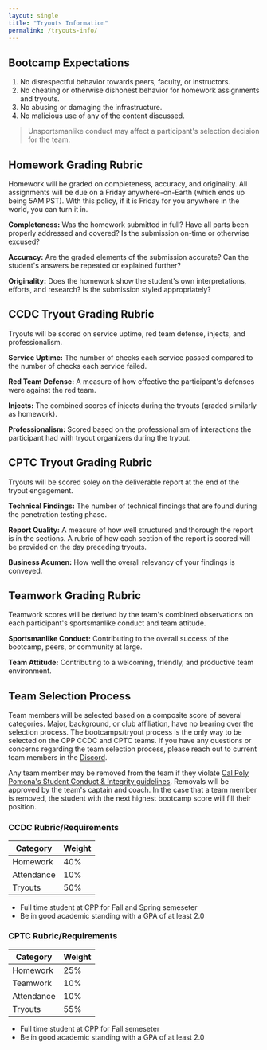 ```yaml
---
layout: single
title: "Tryouts Information"
permalink: /tryouts-info/
---
```

## Bootcamp Expectations
1. No disrespectful behavior towards peers, faculty, or instructors.
2. No cheating or otherwise dishonest behavior for homework assignments and tryouts.
3. No abusing or damaging the infrastructure.
4. No malicious use of any of the content discussed.
> Unsportsmanlike conduct may affect a participant's selection decision for the team.

## Homework Grading Rubric
Homework will be graded on completeness, accuracy, and originality. All assignments will be due on a Friday anywhere-on-Earth (which ends up being 5AM PST). With this policy, if it is Friday for you anywhere in the world, you can turn it in.

**Completeness:** Was the homework submitted in full? Have all parts been properly addressed and covered? Is the submission on-time or otherwise excused?

**Accuracy:** Are the graded elements of the submission accurate? Can the student's answers be repeated or explained further?

**Originality:** Does the homework show the student's own interpretations, efforts, and research? Is the submission styled appropriately?

## CCDC Tryout Grading Rubric
Tryouts will be scored on service uptime, red team defense, injects, and professionalism.

**Service Uptime:** The number of checks each service passed compared to the number of checks each service failed.

**Red Team Defense:** A measure of how effective the participant's defenses were against the red team.

**Injects:** The combined scores of injects during the tryouts (graded similarly as homework).

**Professionalism:** Scored based on the professionalism of interactions the participant had with tryout organizers during the tryout.

## CPTC Tryout Grading Rubric
Tryouts will be scored soley on the deliverable report at the end of the tryout engagement.

**Technical Findings:** The number of technical findings that are found during the penetration testing phase. 

**Report Quality:** A measure of how well structured and thorough the report is in the sections. A rubric of how each section of the report is scored will be provided on the day preceding tryouts. 

**Business Acumen:**  How well the overall relevancy of your findings is conveyed. 

## Teamwork Grading Rubric
Teamwork scores will be derived by the team's combined observations on each participant's sportsmanlike conduct and team attitude.

**Sportsmanlike Conduct:** Contributing to the overall success of the bootcamp, peers, or community at large. 

**Team Attitude:** Contributing to a welcoming, friendly, and productive team environment.

## Team Selection Process
Team members will be selected based on a composite score of several categories. Major, background, or club affiliation, have no bearing over the selection process. The bootcamps/tryout process is the only way to be selected on the CPP CCDC and CPTC teams. If you have any questions or concerns regarding the team selection process, please reach out to current team members in the [Discord](https://discord.gg/D6Xg2fyYRt).

Any team member may be removed from the team if they violate [Cal Poly Pomona's Student Conduct & Integrity guidelines](https://www.cpp.edu/studentconduct/students/index.shtml). Removals will be approved by the team's captain and coach. In the case that a team member is removed, the student with the next highest bootcamp score will fill their position.


### CCDC Rubric/Requirements

| Category | Weight |
| -------- | ------ |
| Homework | 40%    |
| Attendance | 10%  |
| Tryouts  | 50%    |

- Full time student at CPP for Fall and Spring semeseter
- Be in good academic standing with a GPA of at least 2.0

### CPTC Rubric/Requirements

| Category | Weight |
| -------- | ------ |
| Homework | 25%    |
| Teamwork | 10%    |
| Attendance | 10%   |
| Tryouts  | 55%    |

- Full time student at CPP for Fall semeseter
- Be in good academic standing with a GPA of at least 2.0
